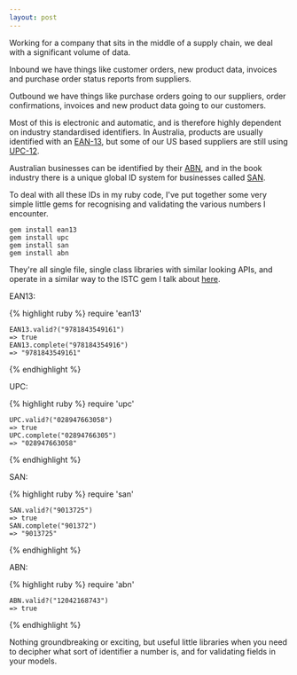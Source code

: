 ```yaml
---
layout: post
---
```

Working for a company that sits in the middle of a supply chain, we deal with a
significant volume of data.

Inbound we have things like customer orders, new product data, invoices and
purchase order status reports from suppliers.

Outbound we have things like purchase orders going to our suppliers, order
confirmations, invoices and new product data going to our customers.

Most of this is electronic and automatic, and is therefore highly dependent on
industry standardised identifiers. In Australia, products are usually
identified with an
[EAN-13](http://en.wikipedia.org/wiki/European_Article_Number), but some of our
US based suppliers are still using
[UPC-12](http://en.wikipedia.org/wiki/Universal_Product_Code).

Australian businesses can be identified by their
[ABN](http://en.wikipedia.org/wiki/Australian_Business_Number), and in the book
industry there is a unique global ID system for businesses called
[SAN](http://www.isbn.org/standards/home/isbn/us/san/san-qa.asp).

To deal with all these IDs in my ruby code, I've put together some very simple
little gems for recognising and validating the various numbers I encounter.

    gem install ean13
    gem install upc
    gem install san
    gem install abn

They're all single file, single class libraries with similar looking APIs, and
operate in a similar way to the ISTC gem I talk about
[here](http://yob.id.au/blog/2008/10/22/istc/).

EAN13:

{% highlight ruby %}
    require 'ean13'

    EAN13.valid?("9781843549161")
    => true
    EAN13.complete("978184354916")
    => "9781843549161"
{% endhighlight %}

UPC:

{% highlight ruby %}
    require 'upc'
    
    UPC.valid?("028947663058")
    => true
    UPC.complete("02894766305")
    => "028947663058"
{% endhighlight %}

SAN: 

{% highlight ruby %}
    require 'san'

    SAN.valid?("9013725")
    => true
    SAN.complete("901372")
    => "9013725"
{% endhighlight %}

ABN:

{% highlight ruby %}
    require 'abn'

    ABN.valid?("12042168743")
    => true
{% endhighlight %}

Nothing groundbreaking or exciting, but useful little libraries when you need
to decipher what sort of identifier a number is, and for validating fields in
your models.
